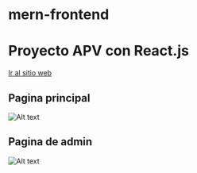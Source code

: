 # mern-frontend
# Proyecto APV con React.js
[Ir al sitio web](https://bejewelled-biscuit-24fe7e.netlify.app)

## Pagina principal
![Alt text](https://i.ibb.co/KNmXS4m/img1.png "Login")

## Pagina de admin
![Alt text](https://i.ibb.co/sWgtPFh/imagen-2022-05-20-124353528.png "Admin")


